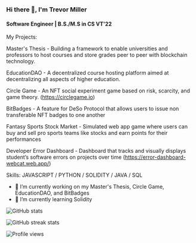 ### Hi there 👋, I'm Trevor Miller
#### Software Engineer | B.S./M.S in CS VT'22 
My Projects:

Master's Thesis - Building a framework to enable universities and professors to host courses and store grades peer to peer with blockchain technology.

EducationDAO - A decentralized course hosting platform aimed at decentralizing all aspects of higher education.

Circle Game - An NFT social experiment game based on risk, scarcity, and game theory. (https://circlegame.io)

BitBadges - A feature for DeSo Protocol that allows users to issue non transferable NFT badges to one another

Fantasy Sports Stock Market - Simulated web app game where users can buy and sell pro sports teams like stocks and earn points for their performances

Developer Error Dashboard - Dashboard that tracks and visually displays student’s software errors on projects over time (https://error-dashboard-webcat.web.app/)

Skills: JAVASCRIPT / PYTHON / SOLIDITY / JAVA / SQL

- 🔭 I’m currently working on my Master's Thesis, Circle Game, EducationDAO, and BitBadges 
- 🌱 I’m currently learning Solidity

![GitHub stats](https://github-readme-stats.vercel.app/api?username=trevormil&show_icons=true)  

![GitHub streak stats](https://github-readme-streak-stats.herokuapp.com/?user=trevormil)  

![Profile views](https://gpvc.arturio.dev/trevormil)  
